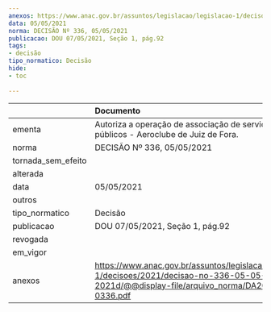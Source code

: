 ```yaml
---
anexos: https://www.anac.gov.br/assuntos/legislacao/legislacao-1/decisoes/2021/decisao-no-336-05-05-2021d/@@display-file/arquivo_norma/DA2021-0336.pdf
data: 05/05/2021
norma: DECISÃO Nº 336, 05/05/2021
publicacao: DOU 07/05/2021, Seção 1, pág.92
tags:
- decisão
tipo_normatico: Decisão
hide: 
- toc 
 
---
```


|                    | Documento                                                                                                                                      |
|:-------------------|:-----------------------------------------------------------------------------------------------------------------------------------------------|
| ementa             | Autoriza a operação de associação de serviços aéreos públicos - Aeroclube de Juiz de Fora.                                                     |
| norma              | DECISÃO Nº 336, 05/05/2021                                                                                                                     |
| tornada_sem_efeito |                                                                                                                                                |
| alterada           |                                                                                                                                                |
| data               | 05/05/2021                                                                                                                                     |
| outros             |                                                                                                                                                |
| tipo_normatico     | Decisão                                                                                                                                        |
| publicacao         | DOU 07/05/2021, Seção 1, pág.92                                                                                                                |
| revogada           |                                                                                                                                                |
| em_vigor           |                                                                                                                                                |
| anexos             | https://www.anac.gov.br/assuntos/legislacao/legislacao-1/decisoes/2021/decisao-no-336-05-05-2021d/@@display-file/arquivo_norma/DA2021-0336.pdf |